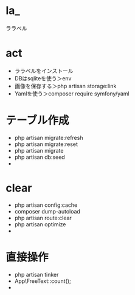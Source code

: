 # la_
ララベル

# act
- ララベルをインストール
- DBはsqliteを使う＞env
- 画像を保存する＞php artisan storage:link
- Yamlを使う＞composer require symfony/yaml

# テーブル作成
- php artisan migrate:refresh
- php artisan migrate:reset
- php artisan migrate
- php artisan db:seed
-

# clear
- php artisan config:cache
- composer dump-autoload
- php artisan route:clear
- php artisan optimize
-

# 直接操作
- php artisan tinker
- App\FreeText::count();
-
